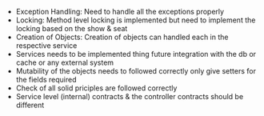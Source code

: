 * Exception Handling:
  Need to handle all the exceptions properly
* Locking: 
  Method level locking is implemented but need to implement the locking based on the show & seat 
* Creation of Objects:
  Creation of objects can handled each in the respective service
* Services needs to be implemented thing future integration with the db or cache or any external system
* Mutability of the objects needs to followed correctly only give setters for the fields required
* Check of all solid priciples are followed correctly
* Service level (internal) contracts & the controller contracts should be different
